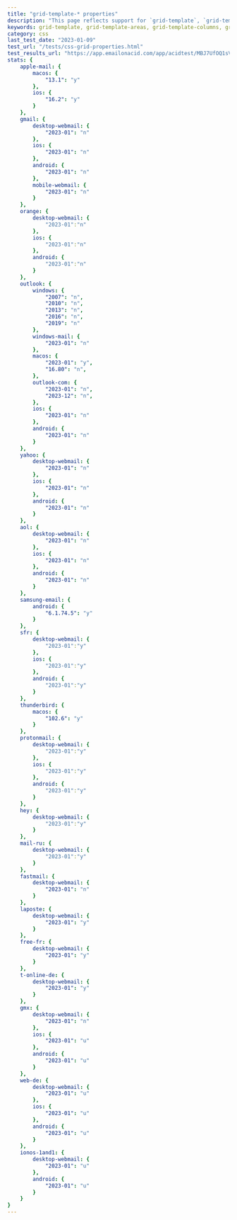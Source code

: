 ```yaml
---
title: "grid-template-* properties"
description: "This page reflects support for `grid-template`, `grid-template-areas`, `grid-template-columns`, `grid-template-rows`."
keywords: grid-template, grid-template-areas, grid-template-columns, grid-template-rows
category: css
last_test_date: "2023-01-09"
test_url: "/tests/css-grid-properties.html"
test_results_url: "https://app.emailonacid.com/app/acidtest/MBJ7UfOQ1sVRvPBJNsWByvymNSwrIhi2drpCo4gTw0oM0/list"
stats: {
	apple-mail: {
		macos: {
			"13.1": "y"
		},
		ios: {
			"16.2": "y"
		}
	},
	gmail: {
		desktop-webmail: {
			"2023-01": "n"
		},
		ios: {
			"2023-01": "n"
		},
		android: {
			"2023-01": "n"
		},
        mobile-webmail: {
            "2023-01": "n"
        }
	},
    orange: {
        desktop-webmail: {
            "2023-01":"n"
        },
        ios: {
            "2023-01":"n"
        },
        android: {
            "2023-01":"n"
        }
    },
	outlook: {
		windows: {
			"2007": "n",
			"2010": "n",
			"2013": "n",
			"2016": "n",
			"2019": "n"
		},
		windows-mail: {
			"2023-01": "n"
		},
		macos: {
			"2023-01": "y",
            "16.80": "n",
		},
		outlook-com: {
			"2023-01": "n",
            "2023-12": "n",
		},
		ios: {
			"2023-01": "n"
		},
		android: {
			"2023-01": "n"
		}
	},
	yahoo: {
		desktop-webmail: {
			"2023-01": "n"
		},
		ios: {
			"2023-01": "n"
		},
		android: {
			"2023-01": "n"
		}
	},
	aol: {
		desktop-webmail: {
			"2023-01": "n"
		},
		ios: {
			"2023-01": "n"
		},
		android: {
			"2023-01": "n"
		}
	},
	samsung-email: {
		android: {
			"6.1.74.5": "y"
		}
	},
    sfr: {
        desktop-webmail: {
            "2023-01":"y"
        },
        ios: {
            "2023-01":"y"
        },
        android: {
            "2023-01":"y"
        }
    },
	thunderbird: {
		macos: {
			"102.6": "y"
		}
	},
    protonmail: {
        desktop-webmail: {
            "2023-01":"y"
        },
        ios: {
            "2023-01":"y"
        },
        android: {
            "2023-01":"y"
        }
    },
    hey: {
        desktop-webmail: {
            "2023-01":"y"
        }
    },
    mail-ru: {
        desktop-webmail: {
            "2023-01":"y"
        }
    },
	fastmail: {
		desktop-webmail: {
			"2023-01": "n"
		}
	},
    laposte: {
        desktop-webmail: {
            "2023-01": "y"
        }
    },
    free-fr: {
        desktop-webmail: {
            "2023-01": "y"
        }
    },
    t-online-de: {
        desktop-webmail: {
            "2023-01": "y"
        }
    },
    gmx: {
        desktop-webmail: {
            "2023-01": "n"
        },
        ios: {
            "2023-01": "u"
        },
        android: {
            "2023-01": "u"
        }
    },
    web-de: {
        desktop-webmail: {
            "2023-01": "u"
        },
        ios: {
            "2023-01": "u"
        },
        android: {
            "2023-01": "u"
        }
    },
    ionos-1and1: {
        desktop-webmail: {
            "2023-01": "u"
        },
        android: {
            "2023-01": "u"
        }
    }
}
---
```


